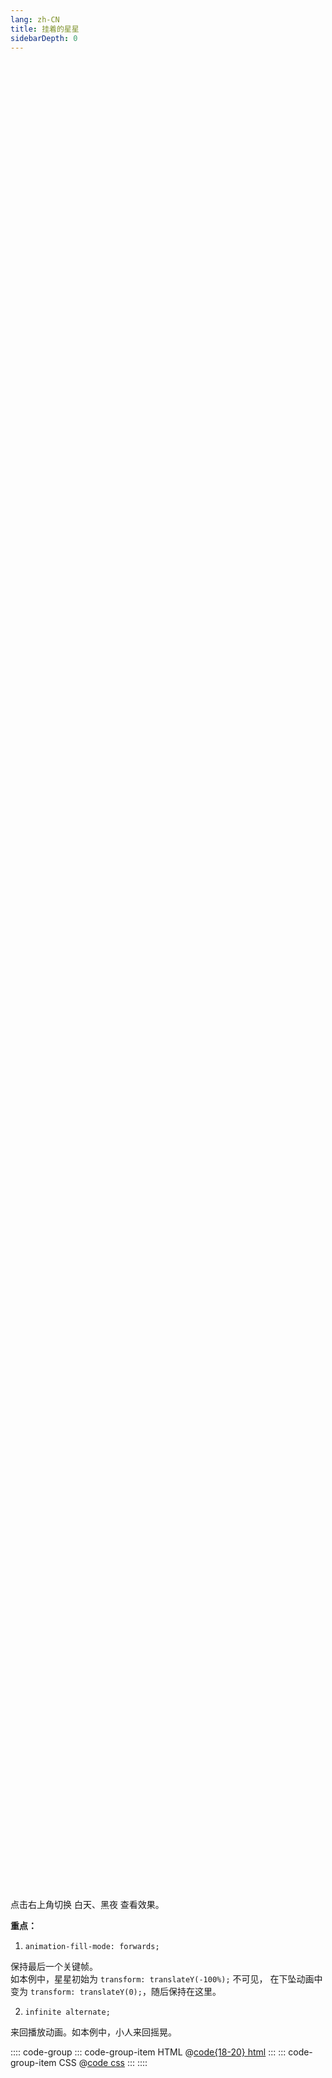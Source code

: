 ```yaml
---
lang: zh-CN
title: 挂着的星星
sidebarDepth: 0
---
```


<div class="decoration-hang decoration-hang-moon hang-1"></div>
<div class="decoration-hang hang-2"></div>
<div class="qiuqian"></div>

<style scoped>
html.dark .qiuqian {
  animation: none;
  transform: translate(110%, -100%);
}
html.dark .hang-1 {
  animation: down-decoration 0.6s ease 0.2s forwards;
}
html.dark .hang-2 {
  animation: down-decoration 0.6s ease 0.4s forwards;
}
.hang-1 {
  right: 20%;
  height: 30%;
}
.hang-2 {
  right: 10%;
  height: 45%;
}
.decoration-hang {
  transform: translateY(-100%);
}
.qiuqian {
  position: fixed;
  top: 60px;
  right: 10px;
  width: 130px;
  height: 200px;
  background-size: contain;
  background-position: bottom left;
  transform-origin: 50% -100%;
  background-repeat: no-repeat;
  background-image: url(/images/qiuqian.png);
  transform: rotate(-10deg);
  animation: shake-decoration 2s infinite alternate;
}
</style>


点击右上角切换 白天、黑夜 查看效果。

**重点：**

1. `animation-fill-mode: forwards;`

保持最后一个关键帧。  
如本例中，星星初始为 `transform: translateY(-100%);` 不可见，
在下坠动画中变为 `transform: translateY(0);`，随后保持在这里。

2. `infinite alternate;`  

来回播放动画。如本例中，小人来回摇晃。


:::: code-group
::: code-group-item HTML
@[code{18-20} html](./index.html)
:::
::: code-group-item CSS
@[code css](./style.css)
:::
::::

